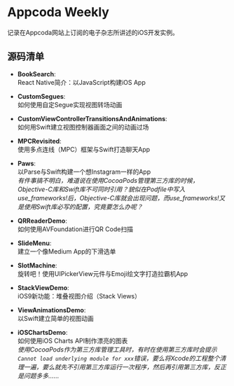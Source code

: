 # Appcoda Weekly
记录在Appcoda网站上订阅的电子杂志所讲述的iOS开发实例。

## 源码清单
* **BookSearch**:  
  React Native简介：以JavaScript构建iOS App
  
* **CustomSegues**:  
  如何使用自定Segue实现视图转场动画
  
* **CustomViewControllerTransitionsAndAnimations**:  
  如何用Swift建立视图控制器画面之间的动画过场
  
* **MPCRevisited**:  
  使用多点连线（MPC）框架与Swift打造聊天App
  
* **Paws**:  
  以Parse与Swift构建一个想Instagram一样的App  
  _有件事搞不明白，难道说在使用CocoaPods管理第三方库的时候，Objective-C库和Swift库不可同时引用？貌似在Podfile中写入use\_frameworks!后，Objective-C库就会出现问题，而use\_frameworks!又是使用Swift库必写的配置，究竟要怎么办呢？_
  
* **QRReaderDemo**:  
  如何使用AVFoundation进行QR Code扫描
  
* **SlideMenu**:  
  建立一个像Medium App的下滑选单
  
* **SlotMachine**:  
  旋转吧！使用UIPickerView元件与Emoji绘文字打造拉霸机App
  
* **StackViewDemo**:  
  iOS9新功能：堆叠视图介绍（Stack Views）
  
* **ViewAnimationsDemo**:  
  以Swift建立简单的视图动画
  
* **iOSChartsDemo**:  
  如何使用iOS Charts API制作漂亮的图表  
  _使用CocoaPods作为第三方库管理工具时，有时在使用第三方库时会提示`Cannot load underlying module for xxx`错误，要么将Xcode的工程整个清理一遍，要么就先不引用第三方库运行一次程序，然后再引用第三方库，反正是问题多多……_


